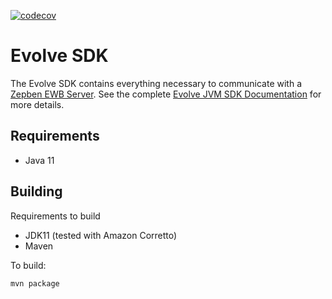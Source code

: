 [![codecov](https://codecov.io/gh/zepben/evolve-sdk-jvm/branch/main/graph/badge.svg?token=WJKHSV0GS4)](https://codecov.io/gh/zepben/evolve-sdk-jvm)

# Evolve SDK #

The Evolve SDK contains everything necessary to communicate with a [Zepben EWB Server](https://github.com/zepben/energy-workbench-server). See the
complete [Evolve JVM SDK Documentation](https://zepben.github.io/evolve/docs/jvm-sdk/) for more details.

## Requirements ##

- Java 11

## Building ##

Requirements to build

- JDK11 (tested with Amazon Corretto)
- Maven

To build:

    mvn package


